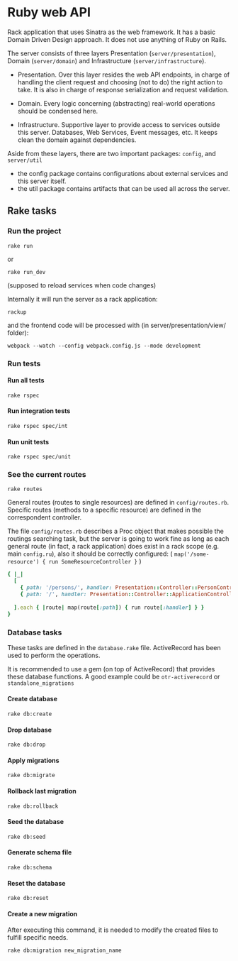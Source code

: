 # Ruby web API

Rack application that uses Sinatra as the web framework. It has a basic Domain Driven Design approach. 
It does not use anything of Ruby on Rails.

The server consists of three layers Presentation (`server/presentation`), Domain (`server/domain`) and Infrastructure (`server/infrastructure`).

* Presentation.  Over this layer resides the web API endpoints, in charge of handling the client request and choosing (not to do) the right action to take.
It is also in charge of response serialization and request validation.

* Domain. Every logic concerning (abstracting) real-world operations should be condensed here.

* Infrastructure. Supportive layer to provide access to services outside this server. Databases, Web Services, Event messages, etc. It keeps clean the domain against dependencies.

Aside from these layers, there are two important packages: `config`, and `server/util`

* the config package contains configurations about external services and this server itself.
* the util package contains artifacts that can be used all across the server.

## Rake tasks

### Run the project

```
rake run
```
or
```
rake run_dev
```
(supposed to reload services when code changes)

Internally it will run the server as a rack application:
```
rackup
```
and the frontend code will be processed with (in server/presentation/view/ folder):
```
webpack --watch --config webpack.config.js --mode development
```
### Run tests
#### Run all tests
```
rake rspec
```
#### Run integration tests
```
rake rspec spec/int
```
#### Run unit tests
```
rake rspec spec/unit
```
### See the current routes
```
rake routes
```
General routes (routes to single resources) are defined in `config/routes.rb`. 
  Specific routes (methods to a specific resource) are defined in the correspondent controller.

The file `config/routes.rb` describes a Proc object that makes possible the routings searching task, but the server is going to work fine as long as each general route (in fact, a rack application) does exist in a rack scope (e.g. main `config.ru`), also it should be correctly configured: ( `map('/some-resource') { run SomeResourceController }` )

```ruby
{ |_|
  [
    { path: '/persons/', handler: Presentation::Controller::PersonController },
    { path: '/', handler: Presentation::Controller::ApplicationController }
  
  ].each { |route| map(route[:path]) { run route[:handler] } }
}
```

### Database tasks
These tasks are defined in the `database.rake` file. ActiveRecord has been used to perform the operations. 

It is recommended to use a gem (on top of ActiveRecord) that provides these database functions.
A good example could be `otr-activerecord` or `standalone_migrations`

#### Create database
```
rake db:create
```
#### Drop database
```
rake db:drop
```
#### Apply migrations
```
rake db:migrate
```
#### Rollback last migration
```
rake db:rollback
```
#### Seed the database
```
rake db:seed
```
#### Generate schema file
```
rake db:schema
````
#### Reset the database
```
rake db:reset
```
#### Create a new migration
After executing this command, it is needed to modify the created files to fulfill specific needs.
```
rake db:migration new_migration_name
```
